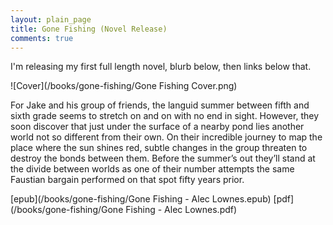```yaml
---
layout: plain_page
title: Gone Fishing (Novel Release)
comments: true
---
```


I'm releasing my first full length novel, blurb below, then links below that.

![Cover](/books/gone-fishing/Gone Fishing Cover.png)

For Jake and his group of friends, the languid summer between fifth and sixth grade seems to stretch on and on with no end in sight. However, they soon discover that just under the surface of a nearby pond lies another world not so different from their own. On their incredible journey to map the place where the sun shines red, subtle changes in the group threaten to destroy the bonds between them. Before the summer’s out they’ll stand at the divide between worlds as one of their number attempts the same Faustian bargain performed on that spot fifty years prior.

[epub](/books/gone-fishing/Gone Fishing - Alec Lownes.epub)
[pdf](/books/gone-fishing/Gone Fishing - Alec Lownes.pdf)
